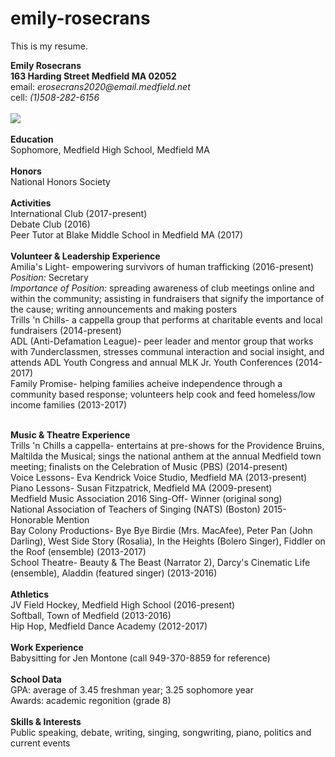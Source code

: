 # emily-rosecrans
This is my resume.
<!DOCTYPE HTML>
<html>
    <head>
        <title>Emily's Resume</title>
        <meta charset="utf-8">
    </head>
    <body>
        <p>
        <strong> Emily Rosecrans <br> </strong>
        <strong> 163 Harding Street Medfield MA 02052 <br> </strong>
        email: <em>erosecrans2020@email.medfield.net <br> </em>
        cell: <em> (1)508-282-6156<br> </em>
        <br>
        <img src="https://www.kasandbox.org/programming-images/food/hamburger.png">
        <br>
        <br>
        <strong> Education <br> </strong>
        Sophomore, Medfield High School, Medfield MA <br> 
        <br>
        <strong> Honors <br> </strong>
        National Honors Society <br>
        <br>
        <strong> Activities <br> </strong>
        International Club (2017-present) <br>
        Debate Club (2016) <br>
        Peer Tutor at Blake Middle School in Medfield MA (2017) <br>
        <br>
        <strong> Volunteer & Leadership Experience <br> </strong>
        Amilia's Light- empowering survivors of human trafficking (2016-present) <br>
        <em> Position: </em> Secretary <br>
        <em> Importance of Position: </em> spreading awareness of club meetings online and within the community; assisting in fundraisers that signify the importance of the cause; writing announcements and making posters <br>
        Trills 'n Chills- a cappella group that performs at charitable events and local fundraisers (2014-present) <br>
        ADL (Anti-Defamation League)- peer leader and mentor group that works with 7underclassmen, stresses communal interaction and social insight, and attends ADL Youth Congress and annual MLK Jr. Youth Conferences (2014-2017) <br>
        Family Promise- helping families acheive independence through a community based response; volunteers help cook and feed homeless/low income families (2013-2017) <br>
        </p>
        <br>
        <strong> Music & Theatre Experience </strong> <br>
        Trills 'n Chills a cappella- entertains at pre-shows for the Providence Bruins, Maltilda the Musical; sings the national anthem at the annual Medfield town meeting; finalists on the Celebration of Music (PBS) (2014-present) <br>
        Voice Lessons- Eva Kendrick Voice Studio, Medfield MA (2013-present) <br>
        Piano Lessons- Susan Fitzpatrick, Medfield MA (2009-present) <br>
        Medfield Music Association 2016 Sing-Off- Winner (original song) <br>
        National Association of Teachers of Singing (NATS) (Boston) 2015- Honorable Mention <br>
        Bay Colony Productions- Bye Bye Birdie (Mrs. MacAfee), Peter Pan (John Darling), West Side Story (Rosalia), In the Heights (Bolero Singer), Fiddler on the Roof (ensemble) (2013-2017) <br>
        School Theatre- Beauty & The Beast (Narrator 2), Darcy's Cinematic Life (ensemble), Aladdin (featured singer) (2013-2016) <br>
        <br>
        <strong> Athletics </strong> <br>
        JV Field Hockey, Medfield High School (2016-present) <br>
        Softball, Town of Medfield (2013-2016) <br>
        Hip Hop, Medfield Dance Academy (2012-2017) <br>
        <br>
        <strong> Work Experience </strong> <br>
        Babysitting for Jen Montone (call 949-370-8859 for reference) <br>
        <br>
        <strong> School Data </strong> <br>
        GPA: average of 3.45 freshman year; 3.25 sophomore year <br>
        Awards: academic regonition (grade 8) <br>
        <br>
        <strong> Skills & Interests </strong> <br>
        Public speaking, debate, writing, singing, songwriting, piano, politics and current events
    </body>
</html>
